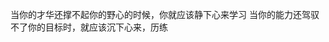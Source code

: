 当你的才华还撑不起你的野心的时候，你就应该静下心来学习
当你的能力还驾驭不了你的目标时，就应该沉下心来，历练
<!---
Yumiera/Yumiera is a ✨ special ✨ repository because its `README.md` (this file) appears on your GitHub profile.
You can click the Preview link to take a look at your changes.
--->
